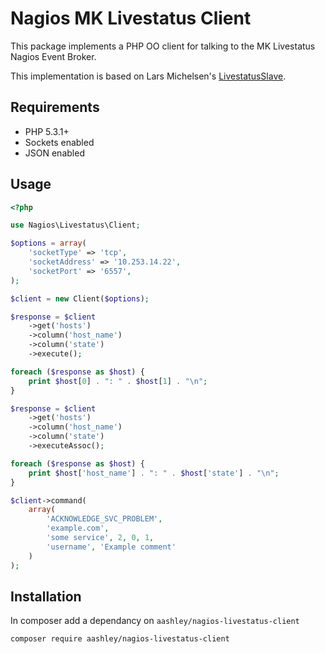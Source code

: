 Nagios MK Livestatus Client
===========================

This package implements a PHP OO client for talking to the MK Livestatus
Nagios Event Broker.

This implementation is based on Lars Michelsen's
[LivestatusSlave](http://nagios.larsmichelsen.com/livestatusslave/).

Requirements
------------

* PHP 5.3.1+
* Sockets enabled
* JSON enabled

Usage
-----

``` php
<?php

use Nagios\Livestatus\Client;

$options = array(
    'socketType' => 'tcp',
    'socketAddress' => '10.253.14.22',
    'socketPort' => '6557',
);

$client = new Client($options);

$response = $client
    ->get('hosts')
    ->column('host_name')
    ->column('state')
    ->execute();

foreach ($response as $host) {
    print $host[0] . ": " . $host[1] . "\n";
}

$response = $client
    ->get('hosts')
    ->column('host_name')
    ->column('state')
    ->executeAssoc();

foreach ($response as $host) {
    print $host['host_name'] . ": " . $host['state'] . "\n";
}

$client->command(
	array(
		'ACKNOWLEDGE_SVC_PROBLEM',
		'example.com',
		'some service', 2, 0, 1,
		'username', 'Example comment'
    )
);
```

Installation
------------

In composer add a dependancy on `aashley/nagios-livestatus-client`

    composer require aashley/nagios-livestatus-client
